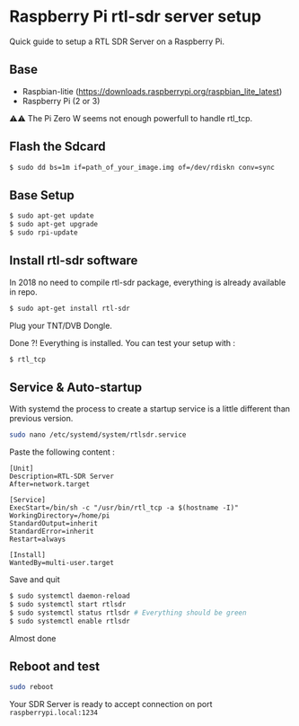 # Raspberry Pi rtl-sdr server setup

Quick guide to setup a RTL SDR Server on a Raspberry Pi.


## Base

- Raspbian-litie (https://downloads.raspberrypi.org/raspbian_lite_latest)
- Raspberry Pi (2 or 3)

⚠️⚠️ The Pi Zero W seems not enough powerfull to handle rtl_tcp.

## Flash the Sdcard

```sh
$ sudo dd bs=1m if=path_of_your_image.img of=/dev/rdiskn conv=sync
```

## Base Setup

```sh
$ sudo apt-get update
$ sudo apt-get upgrade
$ sudo rpi-update
```

## Install rtl-sdr software

In 2018 no need to compile rtl-sdr package, everything is already available in repo.

```sh
$ sudo apt-get install rtl-sdr
```

Plug your TNT/DVB Dongle.

Done ?! Everything is installed. You can test your setup with :

```sh
$ rtl_tcp
```

## Service & Auto-startup

With systemd the process to create a startup service is a little different than previous version.

```sh
sudo nano /etc/systemd/system/rtlsdr.service
```

Paste the following content :

```systemd
[Unit]
Description=RTL-SDR Server
After=network.target

[Service]
ExecStart=/bin/sh -c "/usr/bin/rtl_tcp -a $(hostname -I)"
WorkingDirectory=/home/pi
StandardOutput=inherit
StandardError=inherit
Restart=always

[Install]
WantedBy=multi-user.target
```

Save and quit

```sh
$ sudo systemctl daemon-reload
$ sudo systemctl start rtlsdr
$ sudo systemctl status rtlsdr # Everything should be green
$ sudo systemctl enable rtlsdr
```

Almost done

## Reboot and test

```sh
sudo reboot
```

Your SDR Server is ready to accept connection on port ```raspberrypi.local:1234```
